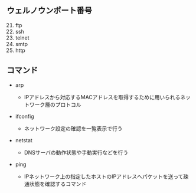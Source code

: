 ## ウェルノウンポート番号
21. ftp
22. ssh
23. telnet
25. smtp
80. http


## コマンド
- arp
  - IPアドレスから対応するMACアドレスを取得するために用いられるネットワーク層のプロトコル

- ifconfig
  - ネットワーク設定の確認を一覧表示で行う

- netstat
  - DNSサーバの動作状態や手動実行などを行う

- ping
  - IPネットワーク上の指定したホストのIPアドレスへパケットを送って疎通状態を確認するコマンド


